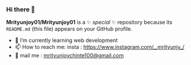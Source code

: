### Hi there 👋


**Mrityunjoy01/Mrityunjoy01** is a ✨ _special_ ✨ repository because its `README.md` (this file) appears on your GitHub profile.

- 🌱 I’m currently learning web development
- 📫 How to reach me: insta : https://www.instagram.com/_.mrityunjy_/   
- 📧 mail me :  mrityunjoychinte100@gmail.com



